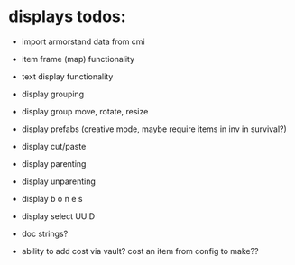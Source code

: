 # displays todos:

- import armorstand data from cmi
- item frame (map) functionality
- text display functionality

- display grouping
- display group move, rotate, resize
- display prefabs (creative mode, maybe require items in inv in survival?)
- display cut/paste
- display parenting
- display unparenting
- display b o n e s

- display select UUID

- doc strings?

- ability to add cost via vault? cost an item from config to make??




